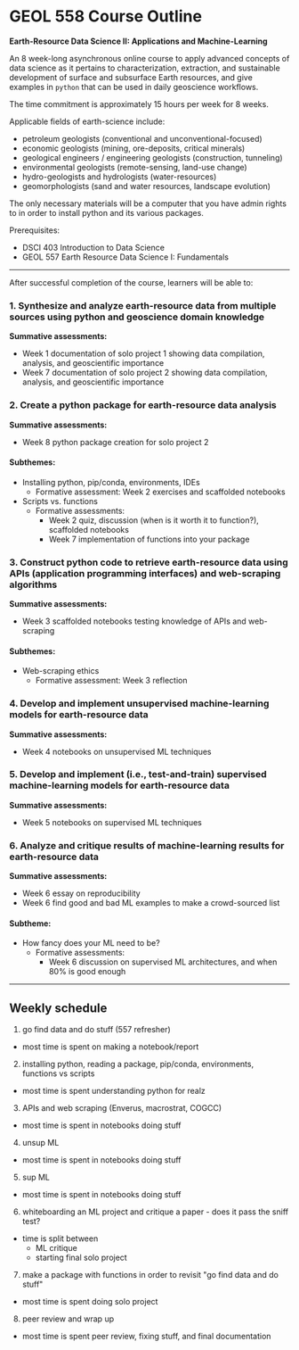 # GEOL 558 Course Outline

**Earth-Resource Data Science II: Applications and Machine-Learning**

An 8 week-long asynchronous online course to apply advanced concepts of data science as it pertains to characterization, extraction, and sustainable development of surface and subsurface Earth resources, and give examples in `python` that can be used in daily geoscience workflows.

The time commitment is approximately 15 hours per week for 8 weeks.

Applicable fields of earth-science include:
- petroleum geologists (conventional and unconventional-focused)
- economic geologists (mining, ore-deposits, critical minerals)
- geological engineers / engineering geologists (construction, tunneling)
- environmental geologists (remote-sensing, land-use change)
- hydro-geologists and hydrologists (water-resources)
- geomorphologists (sand and water resources, landscape evolution)

The only necessary materials will be a computer that you have admin rights to in order to install python and its various packages.

Prerequisites:
- DSCI 403 Introduction to Data Science
- GEOL 557 Earth Resource Data Science I: Fundamentals

---

After successful completion of the course, learners will be able to:

### 1. Synthesize and analyze earth-resource data from multiple sources using python and geoscience domain knowledge
**Summative assessments:**
- Week 1 documentation of solo project 1 showing data compilation, analysis, and geoscientific importance
- Week 7 documentation of solo project 2 showing data compilation, analysis, and geoscientific importance

### 2. Create a python package for earth-resource data analysis
**Summative assessments:**
- Week 8 python package creation for solo project 2

#### Subthemes:
- Installing python, pip/conda, environments, IDEs
  - Formative assessment: Week 2 exercises and scaffolded notebooks
- Scripts vs. functions
  - Formative assessments:
    - Week 2 quiz, discussion (when is it worth it to function?), scaffolded notebooks
    - Week 7 implementation of functions into your package

### 3. Construct python code to retrieve earth-resource data using APIs (application programming interfaces) and web-scraping algorithms
**Summative assessments:**
- Week 3 scaffolded notebooks testing knowledge of APIs and web-scraping

#### Subthemes:
- Web-scraping ethics
  - Formative assessment: Week 3 reflection

### 4. Develop and implement unsupervised machine-learning models for earth-resource data
**Summative assessments:**
- Week 4 notebooks on unsupervised ML techniques

### 5. Develop and implement (i.e., test-and-train) supervised machine-learning models for earth-resource data
**Summative assessments:**
- Week 5 notebooks on supervised ML techniques

### 6. Analyze and critique results of machine-learning results for earth-resource data
**Summative assessments:**
- Week 6 essay on reproducibility
- Week 6 find good and bad ML examples to make a crowd-sourced list

#### Subtheme:
- How fancy does your ML need to be?
  - Formative assessments:
    - Week 6 discussion on supervised ML architectures, and when 80% is good enough

---

## Weekly schedule
1. go find data and do stuff (557 refresher)
  - most time is spent on making a notebook/report

2. installing python, reading a package, pip/conda, environments, functions vs scripts
  - most time is spent understanding python for realz

3. APIs and web scraping (Enverus, macrostrat, COGCC)
  - most time is spent in notebooks doing stuff

4.  unsup ML
  - most time is spent in notebooks doing stuff

5. sup ML
  - most time is spent in notebooks doing stuff

6. whiteboarding an ML project and critique a paper - does it pass the sniff test?
  - time is split between
     - ML critique
     - starting final solo project

7. make a package with functions in order to revisit "go find data and do stuff"
  - most time is spent doing solo project

8. peer review and wrap up
  - most time is spent peer review, fixing stuff, and final documentation
